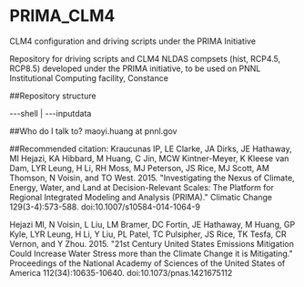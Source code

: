 # PRIMA_CLM4
CLM4 configuration and driving scripts under the PRIMA Initiative

Repository for driving scripts and CLM4 NLDAS compsets (hist, RCP4.5, RCP8.5) developed under the PRIMA initiative, to be used on PNNL Institutional Computing facility, Constance

##Repository structure

---shell | ---inputdata

##Who do I talk to?
    maoyi.huang at pnnl.gov

##Recommended citation:
Kraucunas IP, LE Clarke, JA Dirks, JE Hathaway, MI Hejazi, KA Hibbard, M Huang, C Jin, MCW Kintner-Meyer, K Kleese van Dam, LYR Leung, H Li, RH Moss, MJ Peterson, JS Rice, MJ Scott, AM Thomson, N Voisin, and TO West. 2015. "Investigating the Nexus of Climate, Energy, Water, and Land at Decision-Relevant Scales: The Platform for Regional Integrated Modeling and Analysis (PRIMA)." Climatic Change 129(3-4):573-588.  doi:10.1007/s10584-014-1064-9

Hejazi MI, N Voisin, L Liu, LM Bramer, DC Fortin, JE Hathaway, M Huang, GP Kyle, LYR Leung, H Li, Y Liu, PL Patel, TC Pulsipher, JS Rice, TK Tesfa, CR Vernon, and Y Zhou. 2015. "21st Century United States Emissions Mitigation Could Increase Water Stress more than the Climate Change it is Mitigating." Proceedings of the National Academy of Sciences of the United States of America 112(34):10635-10640.  doi:10.1073/pnas.1421675112
